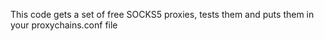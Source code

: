 This code gets a set of free SOCKS5 proxies, tests them and puts them in your proxychains.conf file 
